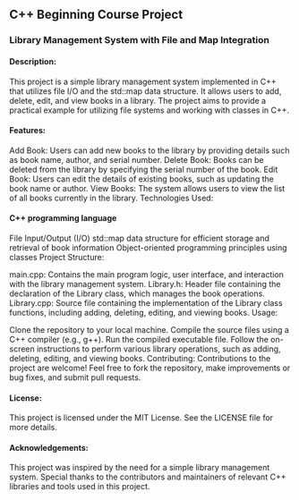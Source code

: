 ## C++ Beginning Course Project

### Library Management System with File and Map Integration

#### Description:
This project is a simple library management system implemented in C++ that utilizes file I/O and the std::map data structure. It allows users to add, delete, edit, and view books in a library. The project aims to provide a practical example for utilizing file systems and working with classes in C++.

#### Features:

Add Book: Users can add new books to the library by providing details such as book name, author, and serial number.
Delete Book: Books can be deleted from the library by specifying the serial number of the book.
Edit Book: Users can edit the details of existing books, such as updating the book name or author.
View Books: The system allows users to view the list of all books currently in the library.
Technologies Used:

#### C++ programming language
File Input/Output (I/O)
std::map data structure for efficient storage and retrieval of book information
Object-oriented programming principles using classes
Project Structure:

main.cpp: Contains the main program logic, user interface, and interaction with the library management system.
Library.h: Header file containing the declaration of the Library class, which manages the book operations.
Library.cpp: Source file containing the implementation of the Library class functions, including adding, deleting, editing, and viewing books.
Usage:

Clone the repository to your local machine.
Compile the source files using a C++ compiler (e.g., g++).
Run the compiled executable file.
Follow the on-screen instructions to perform various library operations, such as adding, deleting, editing, and viewing books.
Contributing:
Contributions to the project are welcome! Feel free to fork the repository, make improvements or bug fixes, and submit pull requests.

#### License:
This project is licensed under the MIT License. See the LICENSE file for more details.

#### Acknowledgements:

This project was inspired by the need for a simple library management system.
Special thanks to the contributors and maintainers of relevant C++ libraries and tools used in this project.
